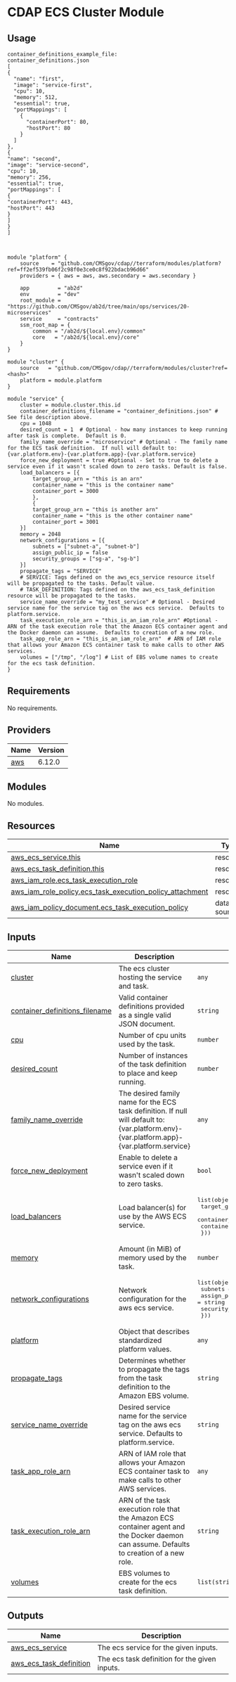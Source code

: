 # CDAP ECS Cluster Module 

## Usage
```hcl
container_definitions_example_file:
container_definitions.json
[
{
  "name": "first",
  "image": "service-first",
  "cpu": 10,
  "memory": 512,
  "essential": true,
  "portMappings": [
    {
      "containerPort": 80,
      "hostPort": 80
    }
  ]
},
{
"name": "second",
"image": "service-second",
"cpu": 10,
"memory": 256,
"essential": true,
"portMappings": [
{
"containerPort": 443,
"hostPort": 443
}
]
}
]



module "platform" {
    source    = "github.com/CMSgov/cdap//terraform/modules/platform?ref=ff2ef539fb06f2c98f0e3ce0c8f922bdacb96d66"
    providers = { aws = aws, aws.secondary = aws.secondary }
    
    app         = "ab2d"
    env         = "dev"
    root_module = "https://github.com/CMSgov/ab2d/tree/main/ops/services/20-microservices"
    service     = "contracts"
    ssm_root_map = {
        common = "/ab2d/${local.env}/common"
        core   = "/ab2d/${local.env}/core"
    }
}

module "cluster" {
    source   = "github.com/CMSgov/cdap//terraform/modules/cluster?ref=<hash>"
    platform = module.platform
}

module "service" {
    cluster = module.cluster.this.id
    container_definitions_filename = "container_definitions.json" # See file description above.
    cpu = 1048
    desired_count = 1  # Optional - how many instances to keep running after task is complete.  Default is 0.
    family_name_override = "microservice" # Optional - The family name for the ECS task definition.  If null will default to: {var.platform.env}-{var.platform.app}-{var.platform.service}
    force_new_deployment = true #Optional - Set to true to delete a service even if it wasn't scaled down to zero tasks. Default is false.
    load_balancers = [{
        target_group_arn = "this is an arn"
        container_name = "this is the container name"
        container_port = 3000
        },
        {
        target_group_arn = "this is another arn"
        container_name = "this is the other container name"
        container_port = 3001
    }]
    memory = 2048
    network_configurations = [{
        subnets = ["subnet-a", "subnet-b"]
        assign_public_ip = false
        security_groups = ["sg-a", "sg-b"]
    }]
    propagate_tags = "SERVICE"
    # SERVICE: Tags defined on the aws_ecs_service resource itself will be propagated to the tasks. Default value.
    # TASK_DEFINITION: Tags defined on the aws_ecs_task_definition resource will be propagated to the tasks.
    service_name_override = "my_test_service" # Optional - Desired service name for the service tag on the aws ecs service.  Defaults to platform.service.
    task_execution_role_arn = "this_is_an_iam_role_arn" #Optional - ARN of the task execution role that the Amazon ECS container agent and the Docker daemon can assume.  Defaults to creation of a new role.
    task_app_role_arn = "this_is_an_iam_role_arn"  # ARN of IAM role that allows your Amazon ECS container task to make calls to other AWS services.
    volumes = ["/tmp", "/log"] # List of EBS volume names to create for the ecs task definition.
}   

```

<!-- BEGIN_TF_DOCS -->
## Requirements

No requirements.

## Providers

| Name | Version |
|------|---------|
| <a name="provider_aws"></a> [aws](#provider\_aws) | 6.12.0 |

## Modules

No modules.

## Resources

| Name | Type |
|------|------|
| [aws_ecs_service.this](https://registry.terraform.io/providers/hashicorp/aws/latest/docs/resources/ecs_service) | resource |
| [aws_ecs_task_definition.this](https://registry.terraform.io/providers/hashicorp/aws/latest/docs/resources/ecs_task_definition) | resource |
| [aws_iam_role.ecs_task_execution_role](https://registry.terraform.io/providers/hashicorp/aws/latest/docs/resources/iam_role) | resource |
| [aws_iam_role_policy.ecs_task_execution_policy_attachment](https://registry.terraform.io/providers/hashicorp/aws/latest/docs/resources/iam_role_policy) | resource |
| [aws_iam_policy_document.ecs_task_execution_policy](https://registry.terraform.io/providers/hashicorp/aws/latest/docs/data-sources/iam_policy_document) | data source |

## Inputs

| Name | Description | Type | Default | Required |
|------|-------------|------|---------|:--------:|
| <a name="input_cluster"></a> [cluster](#input\_cluster) | The ecs cluster hosting the service and task. | `any` | n/a | yes |
| <a name="input_container_definitions_filename"></a> [container\_definitions\_filename](#input\_container\_definitions\_filename) | Valid container definitions provided as a single valid JSON document. | `string` | n/a | yes |
| <a name="input_cpu"></a> [cpu](#input\_cpu) | Number of cpu units used by the task. | `number` | n/a | yes |
| <a name="input_desired_count"></a> [desired\_count](#input\_desired\_count) | Number of instances of the task definition to place and keep running. | `number` | `0` | no |
| <a name="input_family_name_override"></a> [family\_name\_override](#input\_family\_name\_override) | The desired family name for the ECS task definition.  If null will default to: {var.platform.env}-{var.platform.app}-{var.platform.service} | `any` | `null` | no |
| <a name="input_force_new_deployment"></a> [force\_new\_deployment](#input\_force\_new\_deployment) | Enable to delete a service even if it wasn't scaled down to zero tasks. | `bool` | `null` | no |
| <a name="input_load_balancers"></a> [load\_balancers](#input\_load\_balancers) | Load balancer(s) for use by the AWS ECS service. | <pre>list(object({<br/>    target_group_arn = string<br/>    container_name   = string<br/>    container_port   = number<br/>  }))</pre> | n/a | yes |
| <a name="input_memory"></a> [memory](#input\_memory) | Amount (in MiB) of memory used by the task. | `number` | n/a | yes |
| <a name="input_network_configurations"></a> [network\_configurations](#input\_network\_configurations) | Network configuration for the aws ecs service. | <pre>list(object({<br/>    subnets          = list(string)<br/>    assign_public_ip = string<br/>    security_groups  = list(string)<br/>  }))</pre> | n/a | yes |
| <a name="input_platform"></a> [platform](#input\_platform) | Object that describes standardized platform values. | `any` | n/a | yes |
| <a name="input_propagate_tags"></a> [propagate\_tags](#input\_propagate\_tags) | Determines whether to propagate the tags from the task definition to the Amazon EBS volume. | `string` | `"SERVICE"` | no |
| <a name="input_service_name_override"></a> [service\_name\_override](#input\_service\_name\_override) | Desired service name for the service tag on the aws ecs service.  Defaults to platform.service. | `string` | `null` | no |
| <a name="input_task_app_role_arn"></a> [task\_app\_role\_arn](#input\_task\_app\_role\_arn) | ARN of IAM role that allows your Amazon ECS container task to make calls to other AWS services. | `any` | n/a | yes |
| <a name="input_task_execution_role_arn"></a> [task\_execution\_role\_arn](#input\_task\_execution\_role\_arn) | ARN of the task execution role that the Amazon ECS container agent and the Docker daemon can assume.  Defaults to creation of a new role. | `string` | `null` | no |
| <a name="input_volumes"></a> [volumes](#input\_volumes) | EBS volumes to create for the ecs task definition. | `list(string)` | n/a | yes |

## Outputs

| Name | Description |
|------|-------------|
| <a name="output_aws_ecs_service"></a> [aws\_ecs\_service](#output\_aws\_ecs\_service) | The ecs service for the given inputs. |
| <a name="output_aws_ecs_task_definition"></a> [aws\_ecs\_task\_definition](#output\_aws\_ecs\_task\_definition) | The ecs task definition for the given inputs. |
<!-- END_TF_DOCS -->